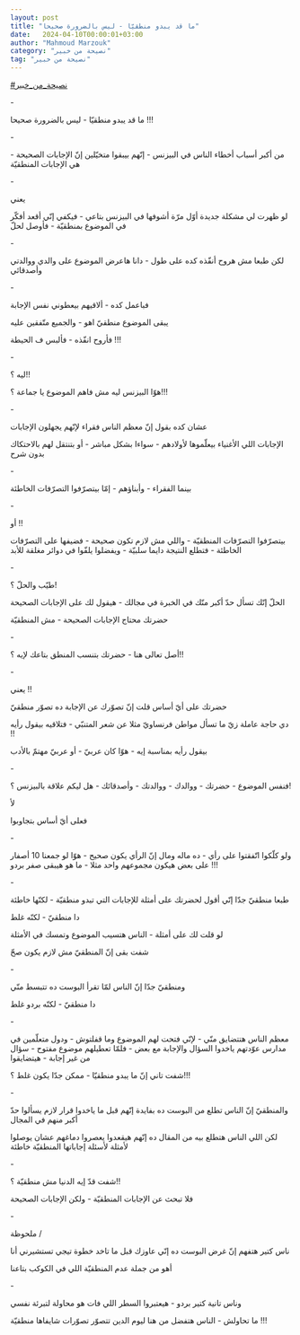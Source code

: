 ```yaml
---
layout: post
title: "ما قد يبدو منطقيّا - ليس بالضرورة صحيحا"
date:   2024-04-10T00:00:01+03:00
author: "Mahmoud Marzouk"
category: "نصيحة من خبير"
tag: "نصيحة من خبير"
---
```



[<u>\#نصيحة\_من\_خبير</u>](https://www.facebook.com/hashtag/%D9%86%D8%B5%D9%8A%D8%AD%D8%A9_%D9%85%D9%86_%D8%AE%D8%A8%D9%8A%D8%B1?__eep__=6&__cft__%5b0%5d=AZUVjM3-av5K7chTCSaKosA-2xhVdjy5uF5jexp4YQqil1DTGclW2p1O9XQsv-LBwrGnAdDMakUzlw360VkoiQfn_RiX8ZrlPQkQsYUtS2oqYxmj6VDsmwSn5Jn59BuGMocMcKTcZZc_hNwb1rspJ1i-Xthl3W2bkHmv2XfdfDkcMg&__tn__=*NK-R)

\-

ما قد يبدو منطقيّا - ليس بالضرورة صحيحا !!!

\-

من أكبر أسباب أخطاء الناس في البيزنس - إنّهم بيبقوا
متخيّلين إنّ الإجابات الصحيحة - هي الإجابات المنطقيّة

\-

يعني

لو ظهرت لي مشكلة جديدة أوّل مرّة أشوفها في البيزنس بتاعي -
فيكفي إنّي أقعد أفكّر في الموضوع بمنطقيّة - فأوصل لحلّ

\-

لكن طبعا مش هروح أنفّذه كده على طول - دانا هاعرض الموضوع
على والدي ووالدتي وأصدقائي

\-

فباعمل كده - ألاقيهم بيعطوني نفس الإجابة

يبقى الموضوع منطقيّ اهو - والجميع متّفقين عليه

فأروح انفّذه - فألبس ف الحيطة !!!

\-

ليه ؟!!

هوّا البيزنس ليه مش فاهم الموضوع يا جماعة ؟!!!

\-

عشان كده بقول إنّ معظم الناس فقراء لإنّهم يجهلون
الإجابات

الإجابات اللي الأغنياء بيعلّموها لأولادهم - سواءا بشكل
مباشر - أو بتنتقل لهم بالاحتكاك بدون شرح

\-

بينما الفقراء - وأبناؤهم - إمّا بيتصرّفوا التصرّفات
الخاطئة

\-

أو !!

بيتصرّفوا التصرّفات المنطقيّة - واللي مش لازم تكون صحيحة -
فضيفها على التصرّفات الخاطئة - فتطلع النتيجة دايما سلبيّة - ويفضلوا يلفّوا
في دوائر مغلقة للأبد

\-

طيّب والحلّ ؟!

الحلّ إنّك تسأل حدّ أكبر منّك في الخبرة في مجالك - هيقول لك
على الإجابات الصحيحة

حضرتك محتاج الإجابات الصحيحة - مش المنطقيّة

\-

أصل تعالى هنا - حضرتك بتنسب المنطق بتاعك لإيه ؟!!

\-

يعني !!

حضرتك على أيّ أساس قلت إنّ تصوّرك عن الإجابة ده تصوّر
منطقيّ

دي حاجة عاملة زيّ ما تسأل مواطن فرنساويّ مثلا عن شعر
المتنبّي - فتلاقيه بيقول رأيه !!

بيقول رأيه بمناسبة إيه - هوّا كان عربيّ - أو عربيّ مهتمّ
بالأدب

\-

فنفس الموضوع - حضرتك - ووالدك - ووالدتك - وأصدقائك - هل
ليكم علاقة بالبيزنس ؟!

لأ

فعلى أيّ أساس بتجاوبوا

\-

ولو كلّكوا اتّفقتوا على رأي - ده ماله ومال إنّ الرأي يكون
صحيح - هوّا لو جمعنا 10 أصفار على بعض هيكون مجموعهم واحد مثلا - ما هو
هيبقى صفر بردو !!!

\-

طبعا منطقيّ جدّا إنّي أقول لحضرتك على أمثلة للإجابات التي
تبدو منطقيّة - لكنّها خاطئة

دا منطقيّ - لكنّه غلط

لو قلت لك على أمثلة - الناس هتسيب الموضوع وتمسك في
الأمثلة

شفت بقى إنّ المنطقيّ مش لازم يكون صحّ

\-

ومنطقيّ جدّا إنّ الناس لمّا تقرأ البوست ده تتبسط منّي

دا منطقيّ - لكنّه بردو غلط

\-

معظم الناس هتتضايق منّي - لإنّي فتحت لهم الموضوع وما
قفلتوش - ودول متعلّمين في مدارس عوّدتهم ياخدوا السؤال والإجابة مع بعض -
فلمّا تعطيلهم موضوع مفتوح - سؤال من غير إجابة - هيتضايقوا

شفت تاني إنّ ما يبدو منطقيّا - ممكن جدّا يكون غلط
؟!!!

\-

والمنطقيّ إنّ الناس تطلع من البوست ده بفايدة إنّهم قبل ما
ياخدوا قرار لازم يسألوا حدّ أكبر منهم في المجال

لكن اللي الناس هتطلع بيه من المقال ده إنّهم هيقعدوا
يعصروا دماغهم عشان يوصلوا لأمثلة لأسئلة إجاباتها المنطقيّة خاطئة

\-

شفت قدّ إيه الدنيا مش منطقيّة ؟!!

فلا تبحث عن الإجابات المنطقيّة - ولكن الإجابات
الصحيحة

\-

ملحوظة /

ناس كتير هتفهم إنّ غرض البوست ده إنّي عاوزك قبل ما تاخد
خطوة تيجي تستشيرني أنا

أهو من جملة عدم المنطقيّة اللي في الكوكب بتاعنا

\-

وناس تانية كتير بردو - هيعتبروا السطر اللي فات هو محاولة
لتبرئة نفسي

ما تحاولش - الناس هتفضل من هنا ليوم الدين تتصوّر تصوّرات
شايفاها منطقيّة !!!

